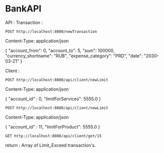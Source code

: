 # BankAPI

API :
 Transaction :
   
    POST http://localhost:8080/newTransaction
Content-Type: application/json

{
  "account_from": 0,
  "account_to": 5,
  "sum": 100000,
  "currency_shortname": "RUB",
  "expense_category": "PRD",
  "date": "2030-03-21"
}

  Client :
    
    POST http://localhost:8080/api/client/newLimit
Content-Type: application/json

{
  "account_id" : 0,
  "limitForServices": 5555.0
}

    POST http://localhost:8080/api/client/newLimit
Content-Type: application/json

{
  "account_id" : 11,
  "limitForProduct": 5555.0
}

    GET http://localhost:8080/api/client/get/15
    
return : Array of Limit_Exceed transaction's.





  

